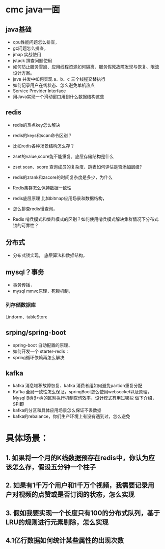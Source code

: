 # cmc java一面

## java基础
* cpu性能问题怎么排查，
* gc问题怎么排查， 
* jmap 实战使用
* jstack 排查问题使用
* 如何防止服务雪崩、应用线程资源如何隔离、服务假死故障发现与恢复、限流设计方案。
* java 并发中如何实现 a、b、c 三个线程交替执行
* 如何记录用户在线状态、怎么避免单机热点
* Service Provider Interface
* 用Java实现一个滑动窗口用到什么数据结构这些

## redis
* redis的热点key怎么解决
* redis的keys和scan命令区别？
* 比如redis各种场景结构怎么存？
* zset的value,score能不能重复，底层存储结构是什么
* zset scan、score 查询成员的复杂度、跳表如何评估是否添加层级?
* redis的zrank和zscore的时间复杂度是多少，为什么
* Redis集群怎么保持数据一致性 
* redis底层原理 比如bitmap应用场景和数据结构，

* 怎么排查redis慢查询，
* Redis 哨兵模式和集群模式的区别？如何使用哨兵模式解决集群情况下分布式锁的可靠性？

## 分布式
* 分布式锁实现， 底层算法和数据结构，

## mysql？事务
* 事务传播， 
* mysql mmvc原理，死锁机制，

### 列存储数据库
Lindorm、tableStore

## srping/spring-boot 
* spring-boot 自动配置的原理、
* 如何开发一个 starter-redis：
* spring循环依赖再怎么解决

## kafka
* kafka 消息堆积故障恢复、kafka 消费者组如何避免partion重复分配
* Kafka 全局一致性怎么保证，springBoot怎么使用websocket以及原理，Mysql B树B+树的区别执行机制查询效率，设计模式有用过哪些 做下介绍，SPI即
* kafka的分区和具体应用场景怎么保证不丢数据
* kafka的rebalance，你们生产环境上有没有遇到过，怎么避免


# 具体场景：
## 1. 如果将一个月的K线数据预存在redis中，你认为应该怎么存，假设五分钟一个柱子
## 2. 如果有1千万个用户和1千万个视频，我需要记录用户对视频的点赞或是否订阅的状态，怎么实现
## 3. 假如我要实现一个长度只有100的分布式队列，基于LRU的规则进行元素剔除，怎么实现
## 4.1亿行数据如何统计某些属性的出现次数

